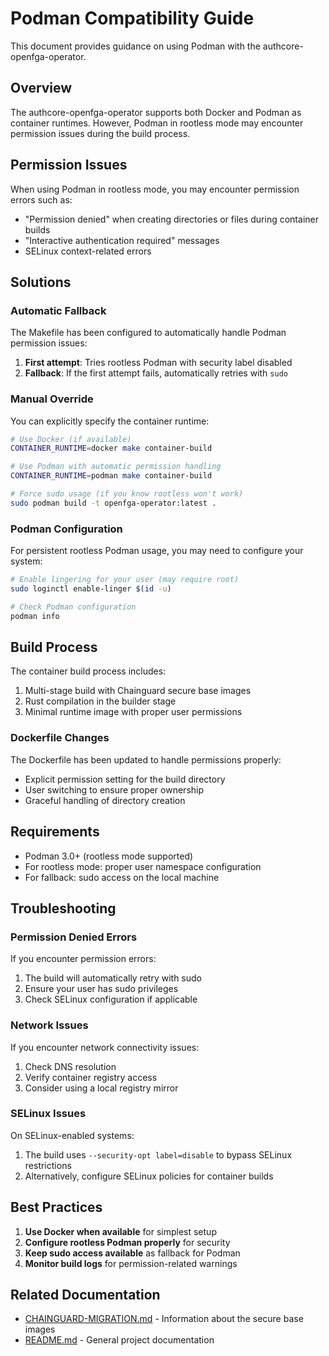 # Podman Compatibility Guide

This document provides guidance on using Podman with the authcore-openfga-operator.

## Overview

The authcore-openfga-operator supports both Docker and Podman as container runtimes. However, Podman in rootless mode may encounter permission issues during the build process.

## Permission Issues

When using Podman in rootless mode, you may encounter permission errors such as:
- "Permission denied" when creating directories or files during container builds
- "Interactive authentication required" messages
- SELinux context-related errors

## Solutions

### Automatic Fallback

The Makefile has been configured to automatically handle Podman permission issues:

1. **First attempt**: Tries rootless Podman with security label disabled
2. **Fallback**: If the first attempt fails, automatically retries with `sudo`

### Manual Override

You can explicitly specify the container runtime:

```bash
# Use Docker (if available)
CONTAINER_RUNTIME=docker make container-build

# Use Podman with automatic permission handling
CONTAINER_RUNTIME=podman make container-build

# Force sudo usage (if you know rootless won't work)
sudo podman build -t openfga-operator:latest .
```

### Podman Configuration

For persistent rootless Podman usage, you may need to configure your system:

```bash
# Enable lingering for your user (may require root)
sudo loginctl enable-linger $(id -u)

# Check Podman configuration
podman info
```

## Build Process

The container build process includes:
1. Multi-stage build with Chainguard secure base images
2. Rust compilation in the builder stage
3. Minimal runtime image with proper user permissions

### Dockerfile Changes

The Dockerfile has been updated to handle permissions properly:
- Explicit permission setting for the build directory
- User switching to ensure proper ownership
- Graceful handling of directory creation

## Requirements

- Podman 3.0+ (rootless mode supported)
- For rootless mode: proper user namespace configuration
- For fallback: sudo access on the local machine

## Troubleshooting

### Permission Denied Errors
If you encounter permission errors:
1. The build will automatically retry with sudo
2. Ensure your user has sudo privileges
3. Check SELinux configuration if applicable

### Network Issues
If you encounter network connectivity issues:
1. Check DNS resolution
2. Verify container registry access
3. Consider using a local registry mirror

### SELinux Issues
On SELinux-enabled systems:
1. The build uses `--security-opt label=disable` to bypass SELinux restrictions
2. Alternatively, configure SELinux policies for container builds

## Best Practices

1. **Use Docker when available** for simplest setup
2. **Configure rootless Podman properly** for security
3. **Keep sudo access available** as fallback for Podman
4. **Monitor build logs** for permission-related warnings

## Related Documentation

- [CHAINGUARD-MIGRATION.md](CHAINGUARD-MIGRATION.md) - Information about the secure base images
- [README.md](README.md) - General project documentation